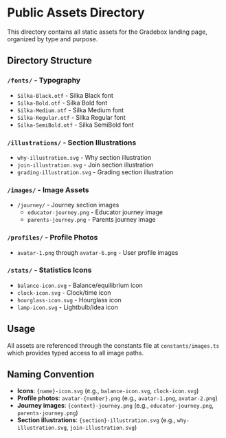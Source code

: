 # Public Assets Directory

This directory contains all static assets for the Gradebox landing page, organized by type and purpose.

## Directory Structure

### `/fonts/` - Typography
- `Silka-Black.otf` - Silka Black font
- `Silka-Bold.otf` - Silka Bold font
- `Silka-Medium.otf` - Silka Medium font
- `Silka-Regular.otf` - Silka Regular font
- `Silka-SemiBold.otf` - Silka SemiBold font

### `/illustrations/` - Section Illustrations
- `why-illustration.svg` - Why section illustration
- `join-illustration.svg` - Join section illustration
- `grading-illustration.svg` - Grading section illustration

### `/images/` - Image Assets
- `/journey/` - Journey section images
  - `educator-journey.png` - Educator journey image
  - `parents-journey.png` - Parents journey image

### `/profiles/` - Profile Photos
- `avatar-1.png` through `avatar-6.png` - User profile images

### `/stats/` - Statistics Icons
- `balance-icon.svg` - Balance/equilibrium icon
- `clock-icon.svg` - Clock/time icon
- `hourglass-icon.svg` - Hourglass icon
- `lamp-icon.svg` - Lightbulb/idea icon

## Usage

All assets are referenced through the constants file at `constants/images.ts` which provides typed access to all image paths.

## Naming Convention

- **Icons**: `{name}-icon.svg` (e.g., `balance-icon.svg`, `clock-icon.svg`)
- **Profile photos**: `avatar-{number}.png` (e.g., `avatar-1.png`, `avatar-2.png`)
- **Journey images**: `{context}-journey.png` (e.g., `educator-journey.png`, `parents-journey.png`)
- **Section illustrations**: `{section}-illustration.svg` (e.g., `why-illustration.svg`, `join-illustration.svg`)
